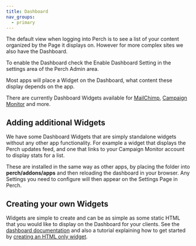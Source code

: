 ```yaml
---
title: Dashboard
nav_groups:
  - primary
---
```


The default view when logging into Perch is to see a list of your content organized by the Page it displays on. However for more complex sites we also have the Dashboard.

To enable the Dashboard check the Enable Dashboard Setting in the settings area of the Perch Admin area.

Most apps will place a Widget on the Dashboard, what content these display depends on the app.

There are currently Dashboard Widgets available for
[MailChimp](https://grabaperch.com/add-ons/dashboard/mailchimp),
[Campaign Monitor](https://grabaperch.com/add-ons/dashboard/campaign-monitor) and more.

## Adding additional Widgets


We have some Dashboard Widgets that are simply standalone widgets without any other app functionality. For example a widget that displays the Perch updates feed, and one that links to your Campaign Monitor account to display stats for a list.

These are installed in the same way as other apps, by placing the folder into **perch/addons/apps** and then reloading the dashboard in your browser. Any Settings you need to configure will then appear on the Settings Page in Perch.

## Creating your own Widgets

Widgets are simple to create and can be as simple as some static HTML that you would like to display on the Dashboard for your clients. See the [dashboard documentation](/api/dashboard) and also a tutorial explaining how to get started by [creating an HTML only widget](/solutions/create-a-dashboard-widget).

